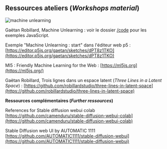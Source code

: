 ## Ressources ateliers (_Workshops material_)

![machine unlearning](code/mobilenet2gif/image.gif)

Gaëtan Robillard, Machine Unlearning : voir le dossier [/code](/code) pour les exemples JavaScript.

Exemple "Machine Unlearning : start" dans l'éditeur web p5 : [https://editor.p5js.org/gaetan/sketches/dPT8z1TKO](https://editor.p5js.org/gaetan/sketches/dPT8z1TKO)

Ml5 : Friendly Machine Learning for the Web : [https://ml5js.org](https://ml5js.org/)

Gaëtan Robillard, Trois lignes dans un espace latent (*Three Lines in a Latent Space*) : [https://github.com/robillardstudio/three-lines-in-latent-space](https://github.com/robillardstudio/three-lines-in-latent-space)

**Ressources complémentaires (*Further ressources*)**

References for Stable diffusion webui colab [https://github.com/camenduru/stable-diffusion-webui-colab](https://github.com/camenduru/stable-diffusion-webui-colab)

Stable Diffusion web UI by AUTOMATIC 1111 [https://github.com/AUTOMATIC1111/stable-diffusion-webui](https://github.com/AUTOMATIC1111/stable-diffusion-webui)
